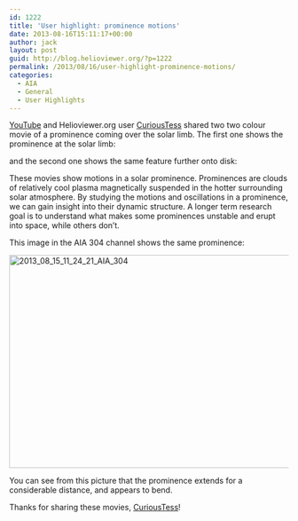 ```yaml
---
id: 1222
title: 'User highlight: prominence motions'
date: 2013-08-16T15:11:17+00:00
author: jack
layout: post
guid: http://blog.helioviewer.org/?p=1222
permalink: /2013/08/16/user-highlight-prominence-motions/
categories:
  - AIA
  - General
  - User Highlights
---
```

[YouTube](http://www.youtube.com) and Helioviewer.org user [CuriousTess](http://www.youtube.com/user/CuriousTess?feature=watch) shared two two colour movie of a prominence coming over the solar limb. The first one shows the prominence at the solar limb:



and the second one shows the same feature further onto disk:



These movies show motions in a solar prominence. Prominences are clouds of relatively cool plasma magnetically suspended in the hotter surrounding solar atmosphere. By studying the motions and oscillations in a prominence, we can gain insight into their dynamic structure. A longer term research goal is to understand what makes some prominences unstable and erupt into space, while others don&#8217;t.

This image in the AIA 304 channel shows the same prominence:

[<img src="https://helioviewer-project.github.io/images/uploads/2013/08/2013_08_15_11_24_21_AIA_3041.png" alt="2013_08_15_11_24_21_AIA_304" width="510" height="384" class="aligncenter size-full wp-image-1227" srcset="http://blog.helioviewer.org/wp-content/uploads/2013/08/2013_08_15_11_24_21_AIA_3041.png 1020w, http://blog.helioviewer.org/wp-content/uploads/2013/08/2013_08_15_11_24_21_AIA_3041-300x225.png 300w" sizes="(max-width: 510px) 100vw, 510px" />](https://helioviewer-project.github.io/images/uploads/2013/08/2013_08_15_11_24_21_AIA_3041.png)

You can see from this picture that the prominence extends for a considerable distance, and appears to bend.

Thanks for sharing these movies, [CuriousTess](http://www.youtube.com/user/CuriousTess?feature=watch)!

